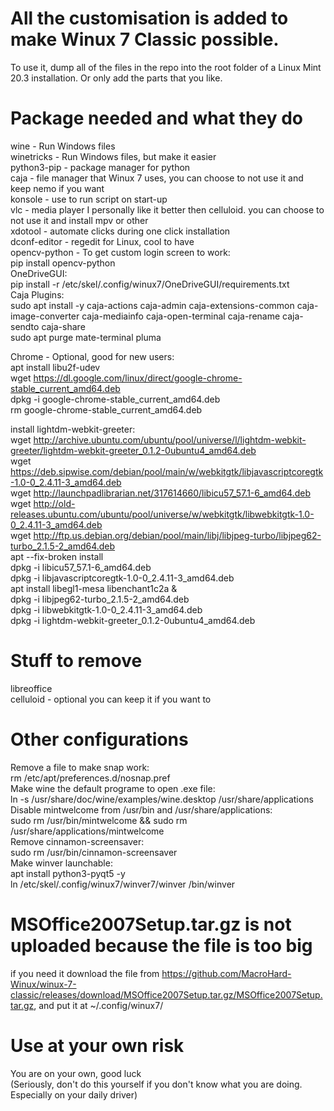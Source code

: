 # All the customisation is added to make Winux 7 Classic possible.  
To use it, dump all of the files in the repo into the root folder of a Linux Mint 20.3  installation. Or only add the parts that you like.  

# Package needed and what they do  
wine - Run Windows files  
winetricks - Run Windows files, but make it easier  
python3-pip - package manager for python  
caja - file manager that Winux 7 uses, you can choose to not use it and keep nemo if you want  
konsole - use to run script on start-up  
vlc - media player I personally like it better then celluloid. you can choose to not use it and install mpv or other  
xdotool - automate clicks during one click installation  
dconf-editor - regedit for Linux, cool to have  
opencv-python - To get custom login screen to work:  
pip install opencv-python  
OneDriveGUI:  
pip install -r /etc/skel/.config/winux7/OneDriveGUI/requirements.txt  
Caja Plugins:  
sudo apt install -y caja-actions caja-admin caja-extensions-common caja-image-converter caja-mediainfo caja-open-terminal caja-rename caja-sendto caja-share  
sudo apt purge mate-terminal pluma  

Chrome - Optional, good for new users:  
apt install libu2f-udev  
wget https://dl.google.com/linux/direct/google-chrome-stable_current_amd64.deb  
dpkg -i google-chrome-stable_current_amd64.deb  
rm google-chrome-stable_current_amd64.deb  

install lightdm-webkit-greeter:  
wget http://archive.ubuntu.com/ubuntu/pool/universe/l/lightdm-webkit-greeter/lightdm-webkit-greeter_0.1.2-0ubuntu4_amd64.deb  
wget https://deb.sipwise.com/debian/pool/main/w/webkitgtk/libjavascriptcoregtk-1.0-0_2.4.11-3_amd64.deb  
wget http://launchpadlibrarian.net/317614660/libicu57_57.1-6_amd64.deb  
wget http://old-releases.ubuntu.com/ubuntu/pool/universe/w/webkitgtk/libwebkitgtk-1.0-0_2.4.11-3_amd64.deb  
wget http://ftp.us.debian.org/debian/pool/main/libj/libjpeg-turbo/libjpeg62-turbo_2.1.5-2_amd64.deb  
apt --fix-broken install  
dpkg -i libicu57_57.1-6_amd64.deb  
dpkg -i libjavascriptcoregtk-1.0-0_2.4.11-3_amd64.deb  
apt install libegl1-mesa libenchant1c2a &  
dpkg -i libjpeg62-turbo_2.1.5-2_amd64.deb  
dpkg -i libwebkitgtk-1.0-0_2.4.11-3_amd64.deb  
dpkg -i lightdm-webkit-greeter_0.1.2-0ubuntu4_amd64.deb  

# Stuff to remove    
libreoffice  
celluloid - optional you can keep it if you want to  

# Other configurations  
Remove a file to make snap work:  
rm /etc/apt/preferences.d/nosnap.pref  
Make wine the default programe to open .exe file:  
ln -s /usr/share/doc/wine/examples/wine.desktop /usr/share/applications  
Disable mintwelcome from /usr/bin and /usr/share/applications:   
sudo rm /usr/bin/mintwelcome && sudo rm /usr/share/applications/mintwelcome  
Remove cinnamon-screensaver:  
sudo rm /usr/bin/cinnamon-screensaver  
Make winver launchable:  
apt install python3-pyqt5 -y  
ln /etc/skel/.config/winux7/winver7/winver /bin/winver  

# MSOffice2007Setup.tar.gz is not uploaded because the file is too big  
if you need it download the file from https://github.com/MacroHard-Winux/winux-7-classic/releases/download/MSOffice2007Setup.tar.gz/MSOffice2007Setup.tar.gz, and put it at ~/.config/winux7/  

# Use at your own risk    
You are on your own, good luck  
(Seriously, don't do this yourself if you don't know what you are doing. Especially on your daily driver)  
